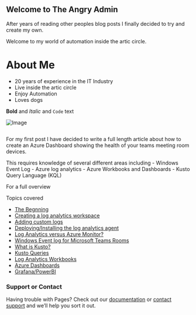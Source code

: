 ## Welcome to The Angry Admin

After years of reading other peoples blog posts I finally decided to try and create my own.

Welcome to my world of automation inside the artic circle.

# About Me
- 20 years of experience in the IT Industry
- Live inside the artic circle
- Enjoy Automation
- Loves dogs

**Bold** and _Italic_ and `Code` text

![Image](src)
```markdown
```

For my first post I have decided to write a full length article about how to create an Azure Dashboard showing the health of your teams meeting room devices.

This requires knowledge of several different areas including 
                  - Windows Event Log
                  - Azure log analytics
                  - Azure Workbooks and Dashboards
                  - Kusto Query Language (KQL)

For a full overview

Topics covered
  - [The Begnning](https://github.com/OliverAdams/angryadmin/blob/gh-pages/dashboard-overview)
  - [Creating a log analytics workspace](https://github.com/OliverAdams/angryadmin/blob/gh-pages/law)
  - [Adding custom logs](https://github.com/OliverAdams/angryadmin/blob/gh-pages/law-customlogs)
  - [Deploying/Installing the log analytics agent](https://github.com/OliverAdams/angryadmin/blob/gh-pages/)
  - [Log Analytics versus Azure Monitor?](https://github.com/OliverAdams/angryadmin/blob/gh-pages/)
  - [Windows Event log for Microsoft Teams Rooms](https://github.com/OliverAdams/angryadmin/blob/gh-pages/teamsroom-eventlogs)
  - [What is Kusto?](https://github.com/OliverAdams/angryadmin/blob/gh-pages/kusto)
  - [Kusto Queries](https://github.com/OliverAdams/angryadmin/blob/gh-pages/kusto-queries)
  - [Log Analytics Workbooks](https://github.com/OliverAdams/angryadmin/blob/gh-pages/azure-workbooks)
  - [Azure Dashboards](https://github.com/OliverAdams/angryadmin/blob/gh-pages/azure-dashboards)
  - [Grafana/PowerBI](https://github.com/OliverAdams/angryadmin/blob/gh-pages/grafana-powerbi)



### Support or Contact
Having trouble with Pages? Check out our [documentation](https://docs.github.com/categories/github-pages-basics/) or [contact support](https://support.github.com/contact) and we’ll help you sort it out.
